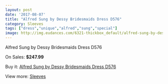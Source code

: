 ```yaml
---
layout: post
date: '2017-08-07'
title: "Alfred Sung by Dessy Bridesmaids Dress D576"
category: Sleeves
tags: ["dress","unique","alfred","sung","special"]
image: http://img.eudances.com/6321-thickbox_default/alfred-sung-by-dessy-bridesmaids-dress-d576.jpg
---
```

Alfred Sung by Dessy Bridesmaids Dress D576

On Sales: **$247.99**
<a href="https://www.eudances.com/en/sleeves/2287-alfred-sung-by-dessy-bridesmaids-dress-d576.html"><amp-img layout="responsive" width="600" height="600" src="//img.eudances.com/6321-thickbox_default/alfred-sung-by-dessy-bridesmaids-dress-d576.jpg" alt="Alfred Sung by Dessy Bridesmaids Dress D576 0" /></a>
<a href="https://www.eudances.com/en/sleeves/2287-alfred-sung-by-dessy-bridesmaids-dress-d576.html"><amp-img layout="responsive" width="600" height="600" src="//img.eudances.com/6322-thickbox_default/alfred-sung-by-dessy-bridesmaids-dress-d576.jpg" alt="Alfred Sung by Dessy Bridesmaids Dress D576 1" /></a>

Buy it: [Alfred Sung by Dessy Bridesmaids Dress D576](https://www.eudances.com/en/sleeves/2287-alfred-sung-by-dessy-bridesmaids-dress-d576.html "Alfred Sung by Dessy Bridesmaids Dress D576")

View more: [Sleeves](https://www.eudances.com/en/26-sleeves "Sleeves")